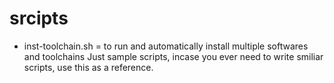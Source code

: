 # srcipts

+ inst-toolchain.sh = to run and automatically install multiple softwares and toolchains
Just sample scripts, incase you ever need to write smiliar scripts, use this as a reference.
